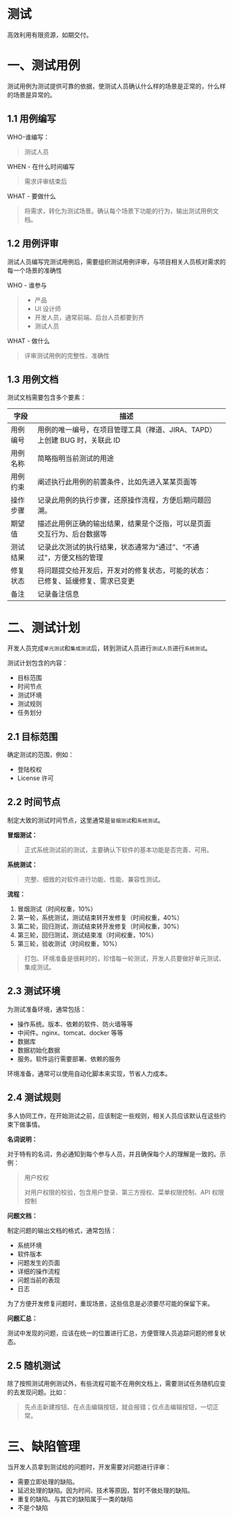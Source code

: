 # 测试

高效利用有限资源，如期交付。

# 一、测试用例

测试用例为测试提供可靠的依据，使测试人员确认什么样的场景是正常的，什么样的场景是异常的。

## 1.1 用例编写

WHO-谁编写：

> 测试人员

WHEN - 在什么时间编写

> 需求评审结束后

WHAT - 要做什么

> 将需求，转化为测试场景。确认每个场景下功能的行为，输出测试用例文档。

## 1.2 用例评审

测试人员编写完测试用例后，需要组织测试用例评审，与项目相关人员核对需求的每一个场景的准确性

WHO - 谁参与

> - 产品
> - UI 设计师
> - 开发人员，通常前端、后台人员都要到齐
> - 测试人员

WHAT - 做什么

> 评审测试用例的完整性、准确性

## 1.3 用例文档

测试文档需要包含多个要素：

| 字段     | 描述                                                                           |     |
| -------- | ------------------------------------------------------------------------------ | --- |
| 用例编号 | 用例的唯一编号，在项目管理工具（禅道、JIRA、TAPD）上创建 BUG 时，关联此 ID     |     |
| 用例名称 | 简略指明当前测试的用途                                                         |     |
| 用例约束 | 阐述执行此用例的前置条件，比如先进入某某页面等                                 |     |
| 操作步骤 | 记录此用例的执行步骤，还原操作流程，方便后期问题回溯。                         |     |
| 期望值   | 描述此用例正确的输出结果，结果是个泛指，可以是页面交互行为、后台数据等         |     |
| 测试结果 | 记录此次测试的执行结果，状态通常为“通过”、“不通过”，方便文档的管理             |     |
| 修复状态 | 将问题提交给开发后，开发对的修复状态，可能的状态：已修复、延缓修复、需求已变更 |     |
| 备注     | 记录备注信息                                                                   |     |

# 二、测试计划

开发人员完成`单元测试`和`集成测试`后，转到测试人员进行`测试人员`进行`系统测试`。

测试计划包含的内容：

- 目标范围
- 时间节点
- 测试环境
- 测试规则
- 任务划分

## 2.1 目标范围

确定测试的范围，例如：

- 登陆校权
- License 许可

## 2.2 时间节点

制定大致的测试时间节点，这里通常是`冒烟测试`和`系统测试`。

**冒烟测试：**

> 正式系统测试前的测试，主要确认下软件的基本功能是否完善、可用。

**系统测试：**

> 完整、细致的对软件进行功能、性能、兼容性测试。

**流程：**

1. 冒烟测试（时间权重，10%）
2. 第一轮，系统测试，测试结束转开发修复（时间权重，40%）
3. 第二轮，回归测试，测试结束转开发修复（时间权重，30%）
4. 第三轮，回归测试，测试结束准（时间权重，10%）
5. 第三轮，验收测试（时间权重，10%）

> 打包、环境准备是很耗时的，珍惜每一轮测试，开发人员要做好单元测试、集成测试。

## 2.3 测试环境

为测试准备环境，通常包括：

- 操作系统。版本、依赖的软件、防火墙等等
- 中间件。nginx、tomcat、docker 等等
- 数据库
- 数据初始化数据
- 服务。软件运行需要部署、依赖的服务

环境准备，通常可以使用自动化脚本来实现，节省人力成本。

## 2.4 测试规则

多人协同工作，在开始测试之前，应该制定一些规则，相关人员应该默认在这些约束下做事情。

**名词说明：**

对于特有的名词，务必通知到每个参与人员，并且确保每个人的理解是一致的。示例：

> 用户校权
>
> 对用户权限的校验，包含用户登录、第三方授权、菜单权限控制、API 权限控制

**问题文档：**

制定问题的输出文档的格式，通常包括：

- 系统环境
- 软件版本
- 问题发生的页面
- 详细的操作流程
- 问题当前的表现
- 日志

为了方便开发修复问题时，重现场景，这些信息是必须要尽可能的保留下来。

**问题汇总：**

测试中发现的问题，应该在统一的位置进行汇总，方便管理人员追踪问题的修复状态。

## 2.5 随机测试

除了按照测试用例测试外，有些流程可能不在用例文档上，需要测试任务随机应变的去发现问题。比如：

> 先点击新建按钮、在点击编辑按钮，就会报错；仅点击编辑按钮，一切正常。

# 三、缺陷管理

当开发人员拿到测试给的问题时，开发需要对问题进行评审：

- 需要立即处理的缺陷。
- 延迟处理的缺陷。因为时间、技术等原因，暂时不做处理的缺陷。
- 重复的缺陷。与其它的缺陷属于一类的缺陷
- 不是个缺陷
